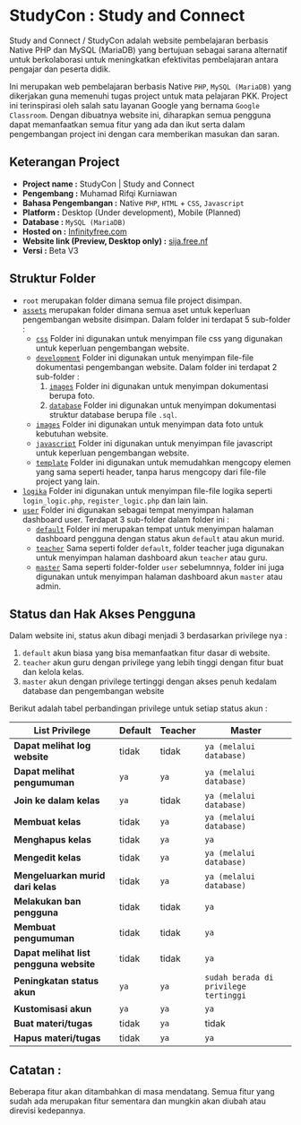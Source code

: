 # StudyCon : Study and Connect

Study and Connect / StudyCon adalah website pembelajaran berbasis Native PHP dan MySQL (MariaDB) yang bertujuan sebagai sarana alternatif untuk berkolaborasi untuk meningkatkan efektivitas pembelajaran antara pengajar dan peserta didik.

Ini merupakan web pembelajaran berbasis Native `PHP`, `MySQL (MariaDB)` yang dikerjakan guna memenuhi tugas project untuk mata pelajaran PKK. Project ini terinspirasi oleh salah satu layanan Google yang bernama `Google Classroom`. Dengan dibuatnya website ini, diharapkan semua pengguna dapat memanfaatkan semua fitur yang ada dan ikut serta dalam pengembangan project ini dengan cara memberikan masukan dan saran.

## Keterangan Project
- **Project name :** StudyCon | Study and Connect
- **Pengembang :** Muhamad Rifqi Kurniawan
- **Bahasa Pengembangan :** Native `PHP`, `HTML` + `CSS`, `Javascript`
- **Platform :** Desktop (Under development), Mobile (Planned)
- **Database :** `MySQL (MariaDB)`
- **Hosted on :** [Infinityfree.com](infinityfree.com)
- **Website link (Preview, Desktop only) :** [sija.free.nf](sija.free.nf)
- **Versi :** Beta V3

## Struktur Folder
- `root` merupakan folder dimana semua file project disimpan.
- [`assets`](./assets) merupakan folder dimana semua aset untuk keperluan pengembangan website disimpan. Dalam folder ini terdapat 5 sub-folder :
   - [`css`](./assets/css) Folder ini digunakan untuk menyimpan file css yang digunakan untuk keperluan pengembangan website.
   - [`development`](./assets/development) Folder ini digunakan untuk menyimpan file-file dokumentasi pengembangan website. Dalam folder ini terdapat 2 sub-folder :
        1. [`images`](./assets/development/images) Folder ini digunakan untuk menyimpan dokumentasi berupa foto.
        2. [`database`](./assets/) Folder ini digunakan untuk menyimpan dokumentasi struktur database berupa file `.sql`.
   - [`images`](./assets/images) Folder ini digunakan untuk menyimpan data foto untuk kebutuhan website.
   - [`javascript`](./assets/javascript) Folder ini digunakan untuk menyimpan file javascript untuk keperluan pengembangan website.
   - [`template`](./assets/template) Folder ini digunakan untuk memudahkan mengcopy elemen yang sama seperti header, tanpa harus mengcopy dari file-file project yang lain.
- [`logika`](./assets/logika) Folder ini digunakan untuk menyimpan file-file logika seperti `login_logic.php`, `register_logic.php` dan lain lain.
- [`user`](./assets/user) Folder ini digunakan sebagai tempat menyimpan halaman dashboard user. Terdapat 3 sub-folder dalam folder ini :
   - [`default`](./assets/default) Folder ini merupakan tempat untuk menyimpan halaman dashboard pengguna dengan status akun `default` atau akun murid.
   - [`teacher`](./assets/teacher) Sama seperti folder `default`, folder teacher juga digunakan untuk menyimpan halaman dashboard akun `teacher` atau guru.
   - [`master`](./assets/master) Sama seperti folder-folder `user` sebelumnnya, folder ini juga digunakan untuk menyimpan halaman dashboard akun `master` atau admin.

## Status dan Hak Akses Pengguna
Dalam website ini, status akun dibagi menjadi 3 berdasarkan privilege nya :
1. `default` akun biasa yang bisa memanfaatkan fitur dasar di website.
2. `teacher` akun guru dengan privilege yang lebih tinggi dengan fitur buat dan kelola kelas.
3. `master` akun dengan privilege tertinggi dengan akses penuh kedalam database dan pengembangan website

Berikut adalah tabel perbandingan privilege untuk setiap status akun :

|**List Privilege**|**Default**|**Teacher**|**Master**|
|------------------|-----------|-----------|----------|
|**Dapat melihat log website**|tidak|tidak|`ya (melalui database)`|
|**Dapat melihat pengumuman**|`ya`|`ya`|`ya (melalui database)`|
|**Join ke dalam kelas**|`ya`|tidak|`ya (melalui database)`|
|**Membuat kelas**|tidak|`ya`|`ya (melalui database)`|
|**Menghapus kelas**|tidak|`ya`|`ya`|
|**Mengedit kelas**|tidak|`ya`|`ya (melalui database)`|
|**Mengeluarkan murid dari kelas**|tidak|`ya`|`ya (melalui database)`|
|**Melakukan ban pengguna**|tidak|tidak|`ya`|
|**Membuat pengumuman**|tidak|tidak|`ya`|
|**Dapat melihat list pengguna website**|tidak|tidak|`ya`|
|**Peningkatan status akun**|`ya`|`ya`|`sudah berada di privilege tertinggi`|
|**Kustomisasi akun**|`ya`|`ya`|`ya`|
|**Buat materi/tugas**|tidak|`ya`|tidak|
|**Hapus materi/tugas**|tidak|`ya`|`ya`|

## Catatan :
Beberapa fitur akan ditambahkan di masa mendatang. Semua fitur yang sudah ada merupakan fitur sementara dan mungkin akan diubah atau direvisi kedepannya.
